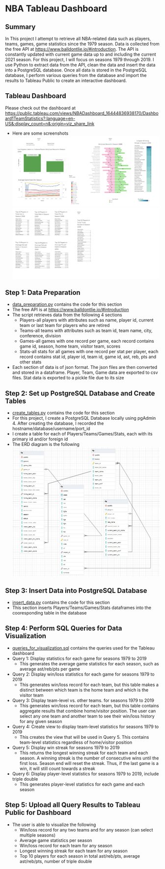 # NBA Tableau Dashboard

**Summary**
---
In This project I attempt to retrieve all NBA-related data such as players, teams, games, game statistics since the 1979 season. Data is collected from the free API at https://www.balldontlie.io/#introduction. The API is constantly updated with current game data up to and including the current 2021 season. For this project, I will focus on seasons 1979 through 2019. I use Python to extract data from the API, clean the data and insert the data into a PostgreSQL database. Once all data is stored in the PostgreSQL database, I perform various queries from the database and import the results to Tableau Public to create an interactive dashboard.

**Tableau Dashboard**
---
Please check out the dashboard at https://public.tableau.com/views/NBADashboard_16444836938170/Dashboard1TeamStatistics?:language=en-US&:display_count=n&:origin=viz_share_link

* Here are some screenshots
![](img/Dashboard_1_Team_Statistics.png)
![](img/Dashboard_2_Player_Statistics.png)

**Step 1: Data Preparation**
---
* [data_preparation.py](https://github.com/RonaldLi-GitHub/NBA_Data_Visualization/blob/main/data_preparation.py) contains the code for this section
* The free API is at https://www.balldontlie.io/#introduction
* The script retrieves data from the following 4 sections
  * Players-all players with attributes such as name, player id, current team or last team for players who are retired
  * Teams-all teams with attributes such as team id, team name, city, conference, division
  * Games-all games with one record per game, each record contains game id, season, home team, visitor team, scores
  * Stats-all stats for all games with one record per stat per player, each record contains stat id, player id, team id, game id, ast, reb, pts and other stats
* Each section of data is of json format. The json files are then converted and stored in a dataframe. Player, Team, Game data are exported to csv files. Stat data is exported to a pickle file due to its size

**Step 2: Set up PostgreSQL Database and Create Tables**
---
* [create_tables.py](https://github.com/RonaldLi-GitHub/NBA_Data_Visualization/blob/main/create_tables.py) contains the code for this section
* For this project, I create a PostgreSQL Database locally using pgAdmin 4. After creating the database, I recorded the hostname/database/username/port_id
* I create a table for each of Players/Teams/Games/Stats, each with its primary id and/or foreign id
* The ERD diagram is the following
 ![](img/ERD_diagram.JPG)
 
**Step 3: Insert Data into PostgreSQL Database**
---
* [insert_data.py](https://github.com/RonaldLi-GitHub/NBA_Data_Visualization/blob/main/insert_data.py) contains the code for this section
* This section inserts Players/Teams/Games/Stats dataframes into the cooresponding table in the database

**Step 4: Perform SQL Queries for Data Visualization**
---
* [queries_for_visualization.sql](https://github.com/RonaldLi-GitHub/NBA_Data_Visualization/blob/main/queries_for_visualization.sql) contains the queries used for the Tableau dashboard
* Query 1: Display statistics for each game for seasons 1979 to 2019
  * This generates the average game statistics for each season, such as average ast/reb/pts per game
* Query 2: Display win/loss statistics for each game for seasons 1979 to 2019
  * This generates win/loss record for each team, but this table makes a distinct between which team is the home team and which is the visitor team
* Query 3: Display team-level vs. other teams. for seasons 1979 to 2019
  * This generates win/loss record for each team, but this table contains aggregate results that combine home/visitor position. The user can select any one team and another team to see their win/loss history for any given season
* Query 4: Create view to display team-level statistics for seasons 1979 to 2019
  * This creates the view that will be used in Query 5. This contains team-level statistics regardless of home/visitor position
* Query 5: Display win streak for seasons 1979 to 2019
  * This returns the longest winning streak for each team and each season. A winning streak is the number of consecutive wins until the first loss. Season end will reset the streak. Thus, if the last game is a win, it will still count towards a streak
* Query 6: Display player-level statistics for seasons 1979 to 2019, include triple double
  * This generates player-level statistics for each game and each season

**Step 5: Upload all Query Results to Tableau Public for Dashboard**
---
* The user is able to visualize the following
  * Win/loss record for any two teams and for any season (can select multiple seasons)
  * Average game statistics per season 
  * Win/loss record for each team for any season
  * Longest winning streak for each team for any season
  * Top 10 players for each season in total ast/reb/pts, average ast/reb/pts, number of triple double


